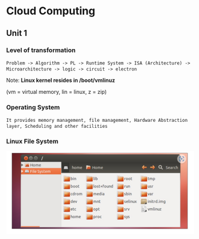 # Cloud Computing

## Unit 1

### Level of transformation

    Problem -> Algorithm -> PL -> Runtime System -> ISA (Architecture) -> Microarchitecture -> logic -> circuit -> electron

Note: **Linux kernel resides in /boot/vmlinuz**

(vm = virtual memory, lin = linux, z = zip)

### Operating System

    It provides memory management, file management, Hardware Abstraction layer, Scheduling and other facilities

### Linux File System

![Img 1](./Images/LinuxFileSystem.jpg)
